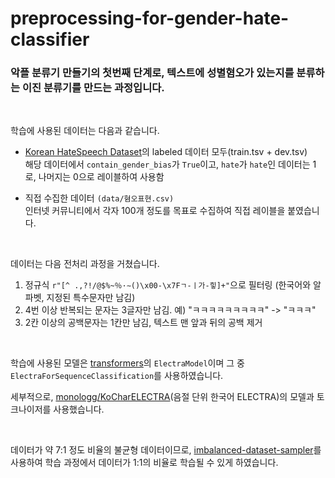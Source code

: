 # preprocessing-for-gender-hate-classifier

### 악플 분류기 만들기의 첫번째 단계로, 텍스트에 성별혐오가 있는지를 분류하는 이진 분류기를 만드는 과정입니다.


</br>

학습에 사용된 데이터는 다음과 같습니다.

- [Korean HateSpeech Dataset](https://github.com/kocohub/korean-hate-speech)의 labeled 데이터 모두(train.tsv + dev.tsv)  
  해당 데이터에서 `contain_gender_bias`가 `True`이고, `hate`가 `hate`인 데이터는 1로, 나머지는 0으로 레이블하여 사용함

- 직접 수집한 데이터 `(data/혐오표현.csv)`  
  인터넷 커뮤니티에서 각자 100개 정도를 목표로 수집하여 직접 레이블을 붙였습니다.


</br>

데이터는 다음 전처리 과정을 거쳤습니다.

1. 정규식 `r"[^ .,?!/@$%~％·∼()\x00-\x7Fㄱ-ㅣ가-힣]+"`으로 필터링 (한국어와 알파벳, 지정된 특수문자만 남김)
2. 4번 이상 반복되는 문자는 3글자만 남김. 예) "ㅋㅋㅋㅋㅋㅋㅋㅋㅋ" -> "ㅋㅋㅋ"
3. 2칸 이상의 공백문자는 1칸만 남김, 텍스트 맨 앞과 뒤의 공백 제거


</br>

학습에 사용된 모델은 [transformers](https://huggingface.co/transformers)의 `ElectraModel`이며 그 중 `ElectraForSequenceClassification`를 사용하였습니다.

세부적으로, [monologg/KoCharELECTRA](https://github.com/monologg/KoCharELECTRA)(음절 단위 한국어 ELECTRA)의 모델과 토크나이저를 사용했습니다.


</br>

데이터가 약 7:1 정도 비율의 불균형 데이터이므로, [imbalanced-dataset-sampler](https://github.com/ufoym/imbalanced-dataset-sampler)를 사용하여 학습 과정에서 데이터가 1:1의 비율로 학습될 수 있게 하였습니다.